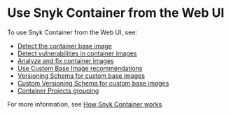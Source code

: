 # Use Snyk Container from the Web UI

To use Snyk Container from the Web UI, see:

* [Detect the container base image](../use-snyk-container/detect-the-container-base-image.md)
* [Detect vulnerabilities in container images](../use-snyk-container/detect-application-vulnerabilities-in-container-images.md)
* [Analyze and fix container images](../use-snyk-container/analyze-and-fix-container-images.md)
* [Use Custom Base Image recommendations](../use-snyk-container/use-custom-base-image-recommendations/)
* [Versioning Schema for custom base images](../use-snyk-container/custom-base-image-recommendations/versioning-schema-for-custom-base-images.md)
* [Custom Versioning Schema for custom base images](../../../scan-containers/use-snyk-container/custom-base-image-recommendations/custom-versioning-schema-for-custom-base-images.md)
* [Container Projects grouping](../../../scan-containers/use-snyk-container/container-project-grouping-in-project-tab.md)

For more information, see [How Snyk Container works](../../../scan-containers/how-snyk-container-works/).
